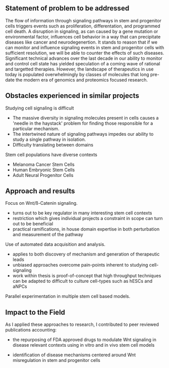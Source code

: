 Statement of problem to be addressed
------------------------------------

The flow of information through signaling pathways in stem and progenitor cells triggers events such as proliferation, differentation, and programmed cell death. A disruption in signaling, as can caused by a gene mutation or environmental factor, influences cell behavior in a way that can precipitate diseases like cancer and neurodegenertion. It stands to reason that if we can monitor and influence signaling events in stem and progenitor cells with sufficient resolution, we will be able to counter the effects of such diseases. Significant technical advances over the last decade in our ability to monitor and control cell state has yielded speculation of a coming wave of rational and targetted therapies. However, the landscape of therapeutics in use today is populated overwhelmingly by classes of molecules that long pre-date the modern era of genomics and proteomics focused research.

Obstacles experienced in similar projects
-----------------------------------------

Studying cell signaling is difficult

* The massive diversity in signaling molecules present in cells causes a 'needle in the haystack' problem for finding those responsible for a particular mechanism.
* The intertwined nature of signaling pathways impedes our ability to study a single pathway in isolation.
* Difficulty translating between domains

Stem cell populations have diverse contexts

* Melanoma Cancer Stem Cells
* Human Embryonic Stem Cells
* Adult Neural Progenitor Cells


Approach and results
--------------------

Focus on Wnt/ß-Catenin signaling.

* turns out to be key regulator in many interesting stem cell contexts
* restriction which gives individual projects a constraint in scope can turn out to be beneficial
* practical ramifications, in house domain expertise in both perturbation and measurement of the pathway

Use of automated data acquisition and analysis.

* applies to both discovery of mechanism and generation of therapeutic leads
* unbiased approaches overcome pain-points inherent to studying cell-signaling
* work within thesis is proof-of-concept that high throughput techniques can be adapted to difficult to culture cell-types such as hESCs and aNPCs

Parallel experimentation in multiple stem cell based models.

Impact to the Field
-------------------

As I applied these approaches to research, I contributed to peer reviewed publications accounting:

* the repurposing of FDA approved drugs to modulate Wnt signaling in disease relevant contexts using in vitro and in vivo stem cell models

* identification of disease mechanisms centered around Wnt misregulation in stem and progenitor cells
